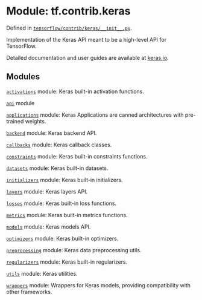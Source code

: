 <div itemscope itemtype="http://developers.google.com/ReferenceObject">
<meta itemprop="name" content="tf.contrib.keras" />
</div>

# Module: tf.contrib.keras



Defined in [`tensorflow/contrib/keras/__init__.py`](https://www.tensorflow.org/code/tensorflow/contrib/keras/__init__.py).

Implementation of the Keras API meant to be a high-level API for TensorFlow.

Detailed documentation and user guides are available at
[keras.io](https://keras.io).

## Modules

[`activations`](../../tf/contrib/keras/activations.md) module: Keras built-in activation functions.

[`api`](../../tf/contrib/keras/api.md) module

[`applications`](../../tf/contrib/keras/applications.md) module: Keras Applications are canned architectures with pre-trained weights.

[`backend`](../../tf/contrib/keras/backend.md) module: Keras backend API.

[`callbacks`](../../tf/contrib/keras/callbacks.md) module: Keras callback classes.

[`constraints`](../../tf/contrib/keras/constraints.md) module: Keras built-in constraints functions.

[`datasets`](../../tf/contrib/keras/datasets.md) module: Keras built-in datasets.

[`initializers`](../../tf/contrib/keras/initializers.md) module: Keras built-in initializers.

[`layers`](../../tf/contrib/keras/layers.md) module: Keras layers API.

[`losses`](../../tf/contrib/keras/losses.md) module: Keras built-in loss functions.

[`metrics`](../../tf/contrib/keras/metrics.md) module: Keras built-in metrics functions.

[`models`](../../tf/contrib/keras/models.md) module: Keras models API.

[`optimizers`](../../tf/contrib/keras/optimizers.md) module: Keras built-in optimizers.

[`preprocessing`](../../tf/contrib/keras/preprocessing.md) module: Keras data preprocessing utils.

[`regularizers`](../../tf/contrib/keras/regularizers.md) module: Keras built-in regularizers.

[`utils`](../../tf/contrib/keras/utils.md) module: Keras utilities.

[`wrappers`](../../tf/contrib/keras/wrappers.md) module: Wrappers for Keras models, providing compatibility with other frameworks.

